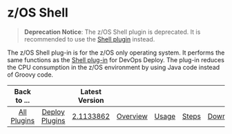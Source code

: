 
# z/OS Shell

> **Deprecation Notice**: The z/OS Shell plugin is deprecated. It is recommended to use the [Shell plugin](../Shell/README.md) instead.

The z/OS Shell plug-in is for the z/OS only operating system. It performs the same functions as the [Shell plug-in](https://urbancode.github.io/IBM-UCx-PLUGIN-DOCS/UCD/Shell/) for DevOps Deploy. The plug-in reduces the CPU consumption in the z/OS environment by using Java code instead of Groovy code.

|          Back to ...          |                                |                                                       Latest Version                                                        |||||
|:-----------------------------:|:------------------------------:|:---------------------------------------------------------------------------------------------------------------------------:| :---: | :---: | :---: | :---: |
| [All Plugins](../../index.md) | [Deploy Plugins](../README.md) | [2.1133862](https://raw.githubusercontent.com/UrbanCode/IBM-UCD-PLUGINS/main/files/java-shell/ucd-java-shell-2.1133862.zip) |[Overview](overview.md)|[Usage](usage.md)|[Steps](steps.md)|[Downloads](downloads.md)|
